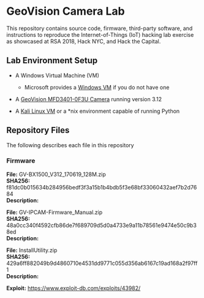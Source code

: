 # GeoVision Camera Lab

This repository contains source code, firmware, third-party software, and instructions to reproduce the Internet-of-Things (IoT) hacking lab exercise as showcased at RSA 2018, Hack NYC, and Hack the Capital.

## Lab Environment Setup
- A Windows Virtual Machine (VM)
  - Microsoft provides a [Windows VM](https://developer.microsoft.com/en-us/microsoft-edge/tools/vms/) if you do not have one
- A [GeoVision MFD3401-0F3U Camera](https://www.amazon.com/84-MFD3401-0F3U-GV-MFD3401-0F-2-8mm-Mini-Fixed/dp/B076ZR5X72/) running version 3.12

- A [Kali Linux VM](https://www.offensive-security.com/kali-linux-vm-vmware-virtualbox-image-download/) or a *nix environment capable of running Python 

## Repository Files

The following describes each file in this repository 

### Firmware

__File:__ GV-BX1500_V312_170619_128M.zip  
__SHA256:__ f81dc0b015634b284956bedf3f3a15b1b4bdb5f3e68bf33060432aef7b2d7684  
__Description:__

__File:__ GV-IPCAM-Firmware_Manual.zip  
__SHA256:__ 48a0cc340f4592cfb86de7f689709d5d0a4733e9a11b78561e9474e50c9b38ed  
__Description:__

__File:__ InstallUtility.zip  
__SHA256:__ 429a6ff882049b9d4860710e4531dd9771c055d356ab6167c19ad168a2f97ff1  
__Description:__

__Exploit:__ https://www.exploit-db.com/exploits/43982/  

